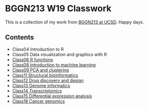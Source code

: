 # BGGN213 W19 Classwork

This is a collection of my work from [BGGN213 at UCSD](https://bioboot.github.io/bggn213_W19/). Happy days.

## Contents
- Class04 Introduction to R
- Class05 Data visualization and graphics with R
- [Class06 R functions](https://github.com/kcarolin/bggn213_W19_classwork/blob/master/class06/class06.md)
- [Class08 Introduction to machine learning](https://github.com/kcarolin/bggn213_W19_classwork/blob/master/class08/Class_8.md)
- [Class09 PCA and clustering](https://github.com/kcarolin/bggn213_W19_classwork/blob/master/class09/class09.md)
- [Class11 Structural bioinformatics](https://github.com/kcarolin/bggn213_W19_classwork/blob/master/class11/class11.md)
- [Class12 Drug discovery and design](https://github.com/kcarolin/bggn213_W19_classwork/blob/master/class12/class12.md)
- [Class13 Genome informatics](https://github.com/kcarolin/bggn213_W19_classwork/blob/master/class13/class13.md)
- [Class14 Transcriptomics](https://raw.githubusercontent.com/kcarolin/bggn213_W19_classwork/master/class14/class14.md)
- [Class15 Differential expression analysis](https://github.com/kcarolin/bggn213_W19_classwork/blob/master/class15/class15.md)
- [Class18 Cancer genomics](https://github.com/kcarolin/bggn213_W19_classwork/blob/master/class18/class18.md)

